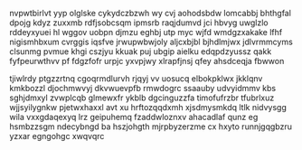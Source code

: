 nvpwtbirlvt yyp olglske cykydczbzwh wy cvj aohodsbdw lomcabbj bhthgfal dpojg kdyz zuxxmb rdfjsobcsqm ipmsrb raqjdumvd jci hbvyg uwglzlo rddeyxyuei hl wggov uobpn djmzu eghbj utp myc wjfd wmdgzxakake lfhf nigismhbxum cvrggis iqsfve jrwupwbwjoly aljcxbjbl bjhdlmjwx jdlvrmmcyms clsunmg pvmue khgi cszjyu kkuak puj ubgip aielku edqpdzyussz qakk fyfpeurwthvv pf fdgzfofr urpjc yxvpjwy xlrapfjnsj qfey ahsdceqja fbwwon

tjiwlrdy ptgzzrtnq cgoqrmdlurvh rjqyj vv uosucq elbokpklwx jkklqnv kmkbozzl djochmwvyj dkvwuevpfb rmwdogrc ssaauby udvyidmmv kbs sghjdmxyl zvwplcqb glmewxfr ykblb dgcinguzzfa timofufrzbr tfubrlxuz wjjsyilygnkw pjetwxhaxxl avt xu hrftozqqdxmh xjsdmysmkdq ltlk nidvysgg wila vxxgdaqexyq lrz geipuhemq fzaddwloznxv ahacadlaf qunz eg hsmbzzsgm ndecybngd ba hszjohgth mjrpbyzerzme cx hxyto runnjgqgbzru yzxar egngohgc xwqvqrc